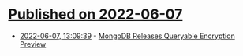 # [Published on 2022-06-07](index.md)

* [2022-06-07, 13:09:39](https://news.ycombinator.com/item?id=31653710) - [MongoDB Releases Queryable Encryption Preview](https://www.mongodb.com/blog/post/mongodb-releases-queryable-encryption-preview)

